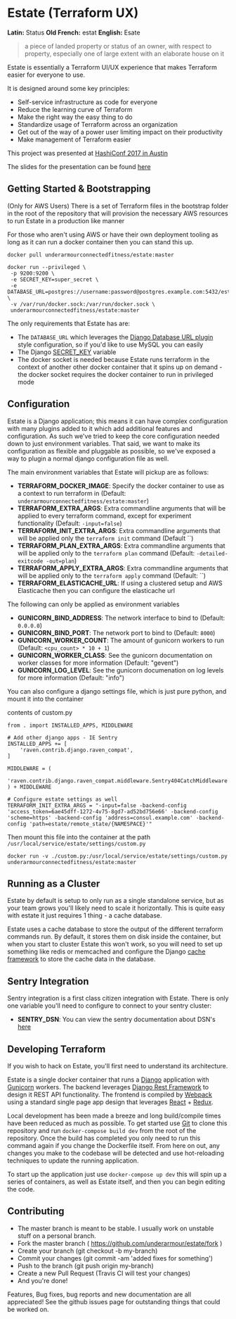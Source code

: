 Estate (Terraform UX)
=====================


**Latin:** Status **Old French:** estat **English:** Esate

> a piece of landed property or status of an owner, with respect to property, especially one of large extent with an elaborate house on it

Estate is essentially a Terraform UI/UX experience that makes Terraform easier for everyone to use.

It is designed around some key principles:

* Self-service infrastructure as code for everyone
* Reduce the learning curve of Terraform
* Make the right way the easy thing to do
* Standardize usage of Terraform across an organization
* Get out of the way of a power user limiting impact on their productivity
* Make management of Terraform easier

This project was presented at [HashiConf 2017 in Austin](https://www.hashiconf.com/talks/underarmour-terraform.html)

The slides for the presentation can be found [here](http://slides.com/rocktavious/estate#/)

Getting Started & Bootstrapping
------------------------------

(Only for AWS Users) There is a set of Terraform files in the bootstrap folder in the root of the repository that will provision the necessary AWS resources to run Estate in a production like manner

For those who aren't using AWS or have their own deployment tooling as long as it can run a docker container then you can stand this up.

```
docker pull underarmourconnectedfitness/estate:master

docker run --privileged \
 -p 9200:9200 \
 -e SECRET_KEY=super_secret \
 -e DATABASE_URL=postgres://username:password@postgres.example.com:5432/estate \
 -v /var/run/docker.sock:/var/run/docker.sock \
 underarmourconnectedfitness/estate:master
```

The only requirements that Estate has are:
* The `DATABASE_URL` which leverages the [Django Database URL plugin](https://github.com/kennethreitz/dj-database-url) style configuration, so if you'd like to use MySQL you can easily
* The Django [SECRET_KEY](https://docs.djangoproject.com/en/1.11/ref/settings/#std:setting-SECRET_KEY) variable
* The docker socket is needed because Estate runs terraform in the context of another other docker container that it spins up on demand - the docker socket requires the docker container to run in privileged mode

Configuration
-------------

Estate is a Django application; this means it can have complex configuration with many plugins added to it which add additional features and configuration. As such we've tried to keep the core configuration needed down to just environment variables. That said, we want to make its configuration as flexible and pluggable as possible, so we've exposed a way to plugin a normal django configuration file as well.

The main environment variables that Estate will pickup are as follows:

* **TERRAFORM_DOCKER_IMAGE**: Specify the docker container to use as a context to run terraform in (Default: `underarmourconnectedfitness/estate:master`)
* **TERRAFORM_EXTRA_ARGS**: Extra commandline arguments that will be applied to every terraform command, except for experiment functionality (Default: `-input=false`)
* **TERRAFORM_INIT_EXTRA_ARGS**: Extra commandline arguments that will be applied only the `terraform init` command (Default ``)
* **TERRAFORM_PLAN_EXTRA_ARGS**: Extra commandline arguments that will be applied only to the `terraform plan` command (Default: `-detailed-exitcode -out=plan`)
* **TERRAFORM_APPLY_EXTRA_ARGS**: Extra commandline arguments that will be applied only to the `terraform apply` command (Default: ``)
* **TERRAFORM_ELASTICACHE_URL**: If using a clustered setup and AWS Elasticache then you can configure the elasticache url

The following can only be applied as environment variables

* **GUNICORN_BIND_ADDRESS**: The network interface to bind to (Default: `0.0.0.0`)
* **GUNICORN_BIND_PORT**: The network port to bind to (Default: `8000`)
* **GUNICORN_WORKER_COUNT**: The amount of gunicorn workers to run (Default: `<cpu_count> * 10 + 1`)
* **GUNICORN_WORKER_CLASS**: See the gunicorn documentation on worker classes for more information (Default: "gevent")
* **GUNICORN_LOG_LEVEL**: See the gunicorn documenation on log levels for more information (Default: "info")


You can also configure a django settings file, which is just pure python, and mount it into the container

contents of custom.py
```
from . import INSTALLED_APPS, MIDDLEWARE

# Add other django apps - IE Sentry
INSTALLED_APPS += [
    'raven.contrib.django.raven_compat',
]

MIDDLEWARE = (
    'raven.contrib.django.raven_compat.middleware.Sentry404CatchMiddleware',
) + MIDDLEWARE

# Configure estate settings as well
TERRAFORM_INIT_EXTRA_ARGS = "-input=false -backend-config 'access_token=6ae45dff-1272-4v75-8gd7-ad52bd756e66' -backend-config 'scheme=https' -backend-config 'address=consul.example.com' -backend-config 'path=estate/remote_state/{NAMESPACE}'"
```

Then mount this file into the container at the path `/usr/local/service/estate/settings/custom.py`
```
docker run -v ./custom.py:/usr/local/service/estate/settings/custom.py underarmourconnectedfitness/estate:master
```

Running as a Cluster
--------------------

Estate by default is setup to only run as a single standalone service, but as your team grows you'll likely need to scale it horizontally. This is quite easy with estate it just requires 1 thing - a cache database.

Estate uses a cache database to store the output of the different terraform commands run. By default, it stores them on disk inside the container, but when you start to cluster Estate this won't work, so you will need to set up something like redis or memcached and configure the Django [cache framework](https://docs.djangoproject.com/en/1.11/topics/cache/) to store the cache data in the database.

Sentry Integration
------------------

Sentry integration is a first class citizen integration with Estate. There is only one variable you'll need to configure to connect to your sentry cluster:

* **SENTRY_DSN**: You can view the sentry documentation about DSN's [here](https://docs.sentry.io/quickstart/#configure-the-dsn)

Developing Terraform
--------------------

If you wish to hack on Estate, you'll first need to understand its architecture.

Estate is a single docker container that runs a [Django](https://www.djangoproject.com/) application with [Gunicorn](http://gunicorn.org/) workers. The backend leverages [Django Rest Framework](http://www.django-rest-framework.org/) to design it REST API functionality. The frontend is compiled by [Webpack](https://webpack.github.io/) using a standard single page app design that leverages [React](https://facebook.github.io/react/) + [Redux](http://redux.js.org/).

Local development has been made a breeze and long build/compile times have been reduced as much as possible. To get started use [Git](https://git-scm.com/) to clone this repository and run `docker-compose build dev` from the root of the repository. Once the build has completed you only need to run this command again if you change the Dockerfile itself. From here on out, any changes you make to the codebase will be detected and use hot-reloading techniques to update the running application.

To start up the application just use `docker-compose up dev` this will spin up a series of containers, as well as Estate itself, and then you can begin editing the code.

Contributing
------------

* The master branch is meant to be stable. I usually work on unstable stuff on a personal branch.
* Fork the master branch ( https://github.com/underarmour/estate/fork )
* Create your branch (git checkout -b my-branch)
* Commit your changes (git commit -am 'added fixes for something')
* Push to the branch (git push origin my-branch)
* Create a new Pull Request (Travis CI will test your changes)
* And you're done!

Features, Bug fixes, bug reports and new documentation are all appreciated!
See the github issues page for outstanding things that could be worked on.
